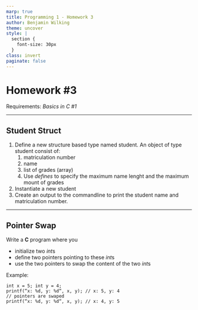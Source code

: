 ```yaml
---
marp: true
title: Programming 1 - Homework 3
author: Benjamin Wilking
theme: uncover
style: |
  section {
    font-size: 30px
  }
class: invert
paginate: false
---
```


# Homework #3

Requirements: *Basics in C #1*

---

## Student Struct

1. Define a new structure based type named student. An object of type student consist of:
   1. matriculation number
   2. name
   3. list of grades (array)
   4. Use *defines* to specify the maximum name lenght and the maximum mount of grades
2. Instantiate a new student
3. Create an output to the commandline to print the student name and matriculation number. 

---

## Pointer Swap

Write a **C** program where you 
- initialize two *int*s
- define two pointers pointing to these *int*s
- use the two pointers to swap the content of the two *int*s

Example:
```
int x = 5; int y = 4;
printf(“x: %d, y: %d“, x, y); // x: 5, y: 4
// pointers are swaped 
printf(“x: %d, y: %d“, x, y); // x: 4, y: 5 
```

